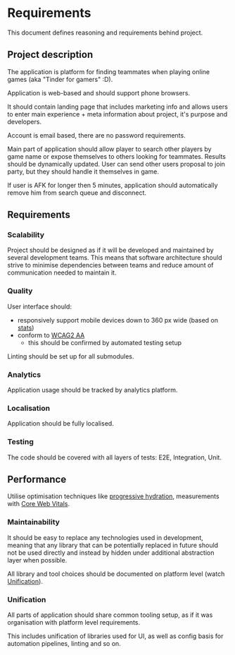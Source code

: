 # Requirements

This document defines reasoning and requirements behind project.

## Project description

The application is platform for finding teammates when playing online games (aka "Tinder for gamers" :D).

Application is web-based and should support phone browsers.

It should contain landing page that includes marketing info and allows users to enter main experience + 
meta information about project, it's purpose and developers.

Account is email based, there are no password requirements.

Main part of application should allow player to search other players by game name 
or expose themselves to others looking for teammates. Results should be dynamically updated.
User can send other users proposal to join party, but they should handle it themselves in game.

If user is AFK for longer then 5 minutes, application should automatically remove him from search queue and disconnect.

## Requirements

### Scalability

Project should be designed as if it will be developed and maintained by several development teams.
This means that software architecture should strive to minimise dependencies between teams and reduce 
amount of communication needed to maintain it.

### Quality

User interface should:
- responsively support mobile devices down to 360 px wide (based on [stats](https://gs.statcounter.com/screen-resolution-stats/mobile/worldwide))
- conform to [WCAG2 AA](https://www.w3.org/WAI/WCAG2AA-Conformance)
  - this should be confirmed by automated testing setup

Linting should be set up for all submodules.

### Analytics

Application usage should be tracked by analytics platform.

### Localisation

Application should be fully localised.

### Testing

The code should be covered with all layers of tests: E2E, Integration, Unit.

## Performance

Utilise optimisation techniques like [progressive hydration](https://www.patterns.dev/posts/progressive-hydration),
measurements with [Core Web Vitals](https://web.dev/vitals/).

### Maintainability

It should be easy to replace any technologies used in development, meaning that any library that can be 
potentially replaced in future should not be used directly and instead by hidden under additional 
abstraction layer when possible.

All library and tool choices should be documented on platform level (watch [Unification](#Unification)).

### Unification

All parts of application should share common tooling setup, as if it was organisation with platform level
requirements.

This includes unification of libraries used for UI, as well as config basis for automation pipelines, 
linting and so on.